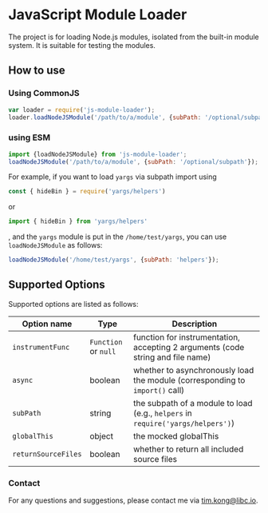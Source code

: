 # JavaScript Module Loader

The project is for loading Node.js modules, isolated from the built-in module system.
It is suitable for testing the modules.

## How to use

### Using CommonJS

```javascript
var loader = require('js-module-loader');
loader.loadNodeJSModule('/path/to/a/module', {subPath: '/optional/subpath'});
```

### using ESM

```javascript
import {loadNodeJSModule} from 'js-module-loader';
loadNodeJSModule('/path/to/a/module', {subPath: '/optional/subpath'});
```

For example, if you want to load `yargs` via subpath import using 

```javascript
const { hideBin } = require('yargs/helpers')
```

or 

```javascript
import { hideBin } from 'yargs/helpers'
```

, and the `yargs` module is put in the `/home/test/yargs`, you can use `loadNodeJSModule` as follows:

```javascript
loadNodeJSModule('/home/test/yargs', {subPath: 'helpers'});
```

## Supported Options

Supported options are listed as follows:

| Option name | Type  | Description |
| ----------- | ----- | ----------- |
| `instrumentFunc` | `Function` or `null` | function for instrumentation, accepting 2 arguments (code string and file name) |
| `async`    | boolean | whether to asynchronously load the module (corresponding to `import()` call) |
| `subPath`  | string  | the subpath of a module to load (e.g., `helpers` in `require('yargs/helpers')`) |
| `globalThis` | object | the mocked globalThis  |
| `returnSourceFiles` | boolean | whether to return all included source files |

### Contact

For any questions and suggestions, please contact me via [tim.kong@libc.io](mailto:tim.kong@libc.io).